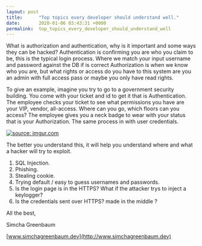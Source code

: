 ```yaml
---
layout: post
title:      "Top topics every developer should understand well."
date:       2020-01-06 03:43:31 +0000
permalink:  top_topics_every_developer_should_understand_well
---
```



What is authorization and authentication, why is it important and some ways they can be hacked?
Authentication is confirming you are who you claim to be, this is the typical login process. Where we match your  input username and password against the DB if  is correct
Authorization is when we know who you are, but what rights or access do you have to this system are you an admin with full access pass or maybe you only have read rights. 

To give an example, imagine you try to go to a government security building. You come with your ticket and id to get it that is Authentication. The employee checks your ticket to see what permissions you have are your VIP, vendor, all-access. Where can you go, which floors can you access?  The employee gives you a neck badge to wear with your status that is your Authorization. The same process in with user credentials.

<a href="https://imgur.com/l71uSt9"><img src="https://i.imgur.com/l71uSt9.png" title="source: imgur.com" /></a>

The better you understand this, it will help you understand where and what a hacker will try to exploit.
1. SQL Injection.
2. Phishing.
3. Stealing cookie.
4. Trying default / easy to guess usernames and passwords.
5. Is the login page is in the HTTPS? What if the attacker trys to  inject a keylogger?
6. Is the credentials sent over HTTPS? made in the middle ?


All the best,

Simcha Greenbaum

[www.simchagreenbaum.dev](http://www.simchagreenbaum.dev)
